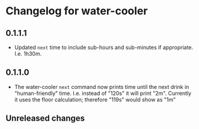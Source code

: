 # Changelog for water-cooler

## 0.1.1.1
 * Updated `next` time to include sub-hours and sub-minutes if appropriate.  I.e. 1h30m.

## 0.1.1.0
 * The water-cooler `next` command now prints time until the next drink in "human-friendly" time.
   I.e. instead of "120s" it will print "2m".
   Currently it uses the floor calculation; therefore "119s" would show as "1m"

## Unreleased changes
